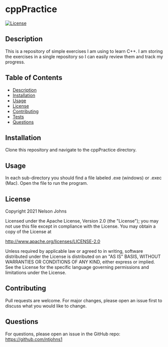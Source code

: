 # cppPractice

[![License](https://img.shields.io/badge/License-Apache_2.0-blue.svg)](https://opensource.org/licenses/Apache-2.0)

## Description
This is a repository of simple exercises I am using to learn C++. I am storing the exercises in a single repository so I can easily review them and track my progress.

## Table of Contents

- [Description](#description)
- [Installation](#installation)
- [Usage](#usage)
- [License](#license)
- [Contributing](#contributing)
- [Tests](#tests)
- [Questions](#questions)

## Installation
Clone this repository and navigate to the cppPractice directory.

## Usage

In each sub-directory you should find a file labeled .exe (windows) or .exec (Mac). Open the file to run the program.


## License      

Copyright 2021 Nelson Johns

Licensed under the Apache License, Version 2.0 (the "License");
you may not use this file except in compliance with the License.
You may obtain a copy of the License at
   
http://www.apache.org/licenses/LICENSE-2.0
   
Unless required by applicable law or agreed to in writing, software
distributed under the License is distributed on an "AS IS" BASIS,
WITHOUT WARRANTIES OR CONDITIONS OF ANY KIND, either express or implied.
See the License for the specific language governing permissions and
limitations under the License.      

## Contributing
Pull requests are welcome. For major changes, please open an issue first to discuss what you would like to change.

## Questions
For questions, please open an issue in the GitHub repo: https://github.com/ntjohns1